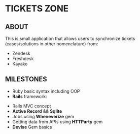 # TICKETS ZONE

## ABOUT

This is small application that allows users to synchronize tickets (cases/solutions in other nomenclature) from:
* Zendesk
* Freshdesk
* Kayako

## MILESTONES

* Ruby basic syntax including OOP
* **Rails** framework:
 - Rails MVC concept
 - **Active Record** && **Sqlite**
 - Jobs using **Wheneverize** gem
 - Getting data from APIs using **HTTParty** gem
 - **Devise** Gem basics